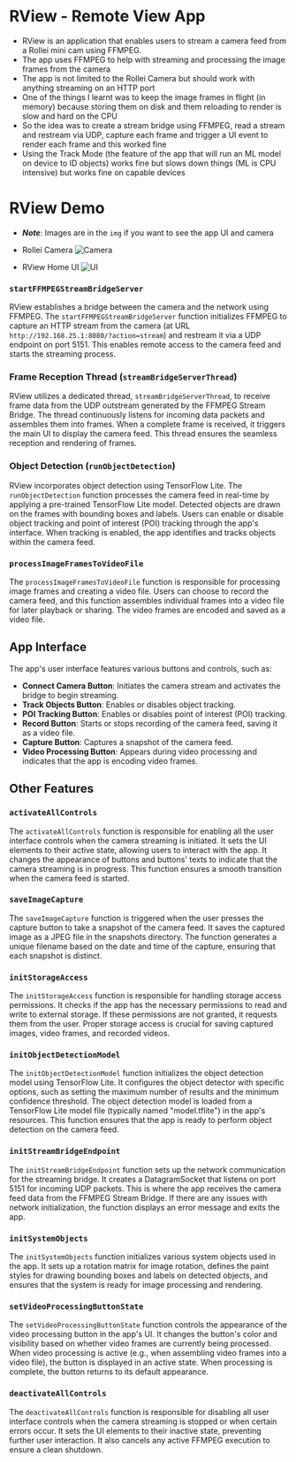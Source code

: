 # RView - Remote View App

- RView is an application that enables users to stream a camera feed from a Rollei mini cam using FFMPEG. 
- The app uses FFMPEG to help with streaming and processing the image frames from the camera
- The app is not limited to the Rollei Camera but should work with anything streaming on an HTTP port
- One of the things I learnt was to keep the image frames in flight (in memory) because storing them on disk and them reloading to render is slow and hard on the CPU
- So the idea was to create a stream bridge using FFMPEG, read a stream and restream via UDP, capture each frame and trigger a UI event to render each frame and this worked fine
- Using the Track Mode (the feature of the app that will run an ML model on device to ID objects) works fine but slows down things (ML is CPU intensive) but works fine on capable devices
 
# RView Demo

- ***Note***: Images are in the `img` if you want to see the app UI and camera
- Rollei Camera
![Camera](img/1.jpg)

- RView Home UI
![UI](img/7.jpg)


### `startFFMPEGStreamBridgeServer`

RView establishes a bridge between the camera and the network using FFMPEG. The `startFFMPEGStreamBridgeServer` function initializes FFMPEG to capture an HTTP stream from the camera (at URL `http://192.168.25.1:8080/?action=stream`) and restream it via a UDP endpoint on port 5151. This enables remote access to the camera feed and starts the streaming process.

### Frame Reception Thread (`streamBridgeServerThread`)

RView utilizes a dedicated thread, `streamBridgeServerThread`, to receive frame data from the UDP outstream generated by the FFMPEG Stream Bridge. The thread continuously listens for incoming data packets and assembles them into frames. When a complete frame is received, it triggers the main UI to display the camera feed. This thread ensures the seamless reception and rendering of frames.

### Object Detection (`runObjectDetection`)

RView incorporates object detection using TensorFlow Lite. The `runObjectDetection` function processes the camera feed in real-time by applying a pre-trained TensorFlow Lite model. Detected objects are drawn on the frames with bounding boxes and labels. Users can enable or disable object tracking and point of interest (POI) tracking through the app's interface. When tracking is enabled, the app identifies and tracks objects within the camera feed.

### `processImageFramesToVideoFile`

The `processImageFramesToVideoFile` function is responsible for processing image frames and creating a video file. Users can choose to record the camera feed, and this function assembles individual frames into a video file for later playback or sharing. The video frames are encoded and saved as a video file.

## App Interface

The app's user interface features various buttons and controls, such as:
- **Connect Camera Button**: Initiates the camera stream and activates the bridge to begin streaming.
- **Track Objects Button**: Enables or disables object tracking.
- **POI Tracking Button**: Enables or disables point of interest (POI) tracking.
- **Record Button**: Starts or stops recording of the camera feed, saving it as a video file.
- **Capture Button**: Captures a snapshot of the camera feed.
- **Video Processing Button**: Appears during video processing and indicates that the app is encoding video frames.

## Other Features

### `activateAllControls`

The `activateAllControls` function is responsible for enabling all the user interface controls when the camera streaming is initiated. It sets the UI elements to their active state, allowing users to interact with the app. It changes the appearance of buttons and buttons' texts to indicate that the camera streaming is in progress. This function ensures a smooth transition when the camera feed is started.

### `saveImageCapture`

The `saveImageCapture` function is triggered when the user presses the capture button to take a snapshot of the camera feed. It saves the captured image as a JPEG file in the snapshots directory. The function generates a unique filename based on the date and time of the capture, ensuring that each snapshot is distinct.

### `initStorageAccess`

The `initStorageAccess` function is responsible for handling storage access permissions. It checks if the app has the necessary permissions to read and write to external storage. If these permissions are not granted, it requests them from the user. Proper storage access is crucial for saving captured images, video frames, and recorded videos.

### `initObjectDetectionModel`

The `initObjectDetectionModel` function initializes the object detection model using TensorFlow Lite. It configures the object detector with specific options, such as setting the maximum number of results and the minimum confidence threshold. The object detection model is loaded from a TensorFlow Lite model file (typically named "model.tflite") in the app's resources. This function ensures that the app is ready to perform object detection on the camera feed.

### `initStreamBridgeEndpoint`

The `initStreamBridgeEndpoint` function sets up the network communication for the streaming bridge. It creates a DatagramSocket that listens on port 5151 for incoming UDP packets. This is where the app receives the camera feed data from the FFMPEG Stream Bridge. If there are any issues with network initialization, the function displays an error message and exits the app.

### `initSystemObjects`

The `initSystemObjects` function initializes various system objects used in the app. It sets up a rotation matrix for image rotation, defines the paint styles for drawing bounding boxes and labels on detected objects, and ensures that the system is ready for image processing and rendering.

### `setVideoProcessingButtonState`

The `setVideoProcessingButtonState` function controls the appearance of the video processing button in the app's UI. It changes the button's color and visibility based on whether video frames are currently being processed. When video processing is active (e.g., when assembling video frames into a video file), the button is displayed in an active state. When processing is complete, the button returns to its default appearance.

### `deactivateAllControls`

The `deactivateAllControls` function is responsible for disabling all user interface controls when the camera streaming is stopped or when certain errors occur. It sets the UI elements to their inactive state, preventing further user interaction. It also cancels any active FFMPEG execution to ensure a clean shutdown.

